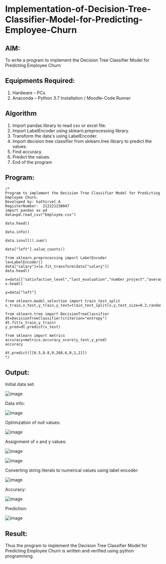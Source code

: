 # Implementation-of-Decision-Tree-Classifier-Model-for-Predicting-Employee-Churn

## AIM:
To write a program to implement the Decision Tree Classifier Model for Predicting Employee Churn

## Equipments Required:
1. Hardware – PCs
2. Anaconda – Python 3.7 Installation / Moodle-Code Runner

## Algorithm
1. Import pandas library to read csv or excel file.
2. Import LabelEncoder using sklearn.preprocessing library.
3. Transform the data's using LabelEncoder.
4. Import decision tree classifier from sklearn.tree library to predict the values.
5. Find accuracy.
6. Predict the values.
7. End of the program


## Program:
```
/*
Program to implement the Decision Tree Classifier Model for Predicting Employee Churn.
Developed by: kathirvel.A
RegisterNumber:  212221230047
import pandas as pd
data=pd.read_csv("Employee.csv")

data.head()

data.info()

data.isnull().sum()

data["left"].value_counts()

from sklearn.preprocessing import LabelEncoder
le=LabelEncoder()
data["salary"]=le.fit_transform(data["salary"])
data.head()

x=data[["satisfaction_level","last_evaluation","number_project","average_montly_hours","time_spend_company","Work_accident","promotion_last_5years","salary"]]
x.head()

y=data["left"]

from sklearn.model_selection import train_test_split
x_train,x_test,y_train,y_test=train_test_split(x,y,test_size=0.2,random_state=100)

from sklearn.tree import DecisionTreeClassifier
dt=DecisionTreeClassifier(criterion="entropy")
dt.fit(x_train,y_train)
y_pred=dt.predict(x_test)

from sklearn import metrics
accuracy=metrics.accuracy_score(y_test,y_pred)
accuracy

dt.predict([[0.5,0.8,9,260,6,0,1,2]])
*/
```

## Output:



Initial data set:




![image](https://github.com/KathirvelAIDS/Implementation-of-Decision-Tree-Classifier-Model-for-Predicting-Employee-Churn/assets/94911373/b10d1575-3775-4533-b36c-8cbb84149aca)




Data info:

![image](https://github.com/KathirvelAIDS/Implementation-of-Decision-Tree-Classifier-Model-for-Predicting-Employee-Churn/assets/94911373/334715f2-5257-464f-b891-d1fec5130a1b)




Optimization of null values:


![image](https://github.com/KathirvelAIDS/Implementation-of-Decision-Tree-Classifier-Model-for-Predicting-Employee-Churn/assets/94911373/78a999ed-d7b7-4fca-9dda-6d1850c44fbc)




Assignment of x and y values:


![image](https://github.com/KathirvelAIDS/Implementation-of-Decision-Tree-Classifier-Model-for-Predicting-Employee-Churn/assets/94911373/8ac7f8e0-ed6b-4d7b-ad4d-cdb9f3b5b99d)



![image](https://github.com/KathirvelAIDS/Implementation-of-Decision-Tree-Classifier-Model-for-Predicting-Employee-Churn/assets/94911373/42f344a5-5a74-44e7-8b71-3bf1cfea6c67)




Converting string literals to numerical values using label encoder:


![image](https://github.com/KathirvelAIDS/Implementation-of-Decision-Tree-Classifier-Model-for-Predicting-Employee-Churn/assets/94911373/5ca5f9c6-358a-42ad-92cb-e1828dfd8a84)




Accuracy:



![image](https://github.com/KathirvelAIDS/Implementation-of-Decision-Tree-Classifier-Model-for-Predicting-Employee-Churn/assets/94911373/8fbe82b6-3b12-4a03-829f-4dcdd8e9ff01)




Prediction:


![image](https://github.com/KathirvelAIDS/Implementation-of-Decision-Tree-Classifier-Model-for-Predicting-Employee-Churn/assets/94911373/1d1691ed-d0c4-4205-88b3-3610956b79ed)








## Result:
Thus the program to implement the  Decision Tree Classifier Model for Predicting Employee Churn is written and verified using python programming.
